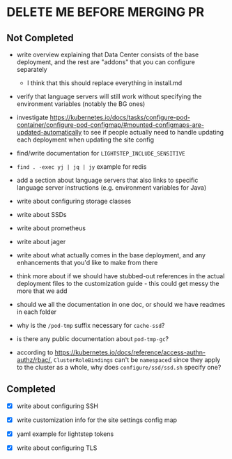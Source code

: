 # DELETE ME BEFORE MERGING PR

## Not Completed

- write overview explaining that Data Center consists of the base deployment, and the rest are "addons" that you can configure separately

  - I think that this should replace everything in install.md

- verify that language servers will still work without specifying the environment variables (notably the BG ones)

- investigate https://kubernetes.io/docs/tasks/configure-pod-container/configure-pod-configmap/#mounted-configmaps-are-updated-automatically to see if people actually need to handle updating each deployment when updating the site config

- find/write documentation for `LIGHTSTEP_INCLUDE_SENSITIVE`

- `find . -exec yj | jq | jy` example for redis

- add a section about language servers that also links to specific language server instructions (e.g. environment variables for Java)

- write about configuring storage classes

- write about SSDs

- write about prometheus

- write about jager

- write about what actually comes in the base deployment, and any enhancements that you'd like to make from there

- think more about if we should have stubbed-out references in the actual deployment files to the customization guide - this could get messy the more that we add

- should we all the documentation in one doc, or should we have readmes in each folder

- why is the `/pod-tmp` suffix necessary for `cache-ssd`?

- is there any public documentation about `pod-tmp-gc`?

- according to https://kubernetes.io/docs/reference/access-authn-authz/rbac/, `ClusterRoleBindings` can't be `namespace`d since
  they apply to the cluster as a whole, why does `configure/ssd/ssd.sh` specify one?

## Completed

- [x] write about configuring SSH

- [x] write customization info for the site settings config map

- [x] yaml example for lightstep tokens

- [x] write about configuring TLS
